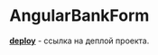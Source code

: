 # AngularBankForm

**[deploy](https://jackboys910.github.io/Angular-Bank-Test/)** - ссылка на деплой проекта.
